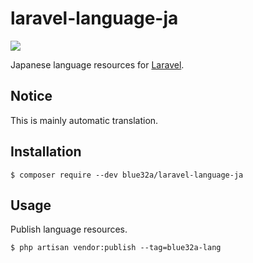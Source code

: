 # laravel-language-ja

![](https://github.com/blue32a/laravel-language-ja/workflows/Test/badge.svg)

Japanese language resources for [Laravel](https://github.com/laravel/laravel).

## Notice

This is mainly automatic translation.

## Installation

```console
$ composer require --dev blue32a/laravel-language-ja
```

## Usage

Publish language resources.

```console
$ php artisan vendor:publish --tag=blue32a-lang
```
